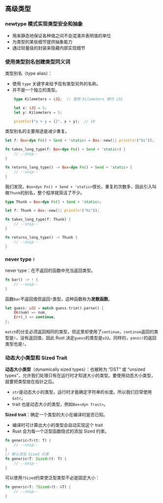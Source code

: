 ## 高级类型

### newtype 模式实现类型安全和抽象
- 用来静态地保证各种值之间不会混淆并表明值的单位
- 为类型的某些细节提供抽象能力
- 通过轻量级的封装来隐藏内部实现细节

### 使用类型别名创建类型同义词
类型别名（type alias）：
- 使用 `type` 关键字来给予现有类型另外的名称。
- 并不是一个独立的类型。

```rust
    type Kilometers = i32;  // 使用 Kilometers 替代 i32 

    let x: i32 = 5;
    let y: Kilometers = 5;

    println!("x + y = {}", x + y);  // 10
```
类型别名的主要用途是减少重复。
```rust
let f: Box<dyn Fn() + Send + 'static> = Box::new(|| println!("hi"));

fn takes_long_type(f: Box<dyn Fn() + Send + 'static>) {
    // --snip--
}

fn returns_long_type() -> Box<dyn Fn() + Send + 'static> {
    // --snip--
}
```
我们发现，`Box<dyn Fn() + Send + 'static>`很长，重复的次数多，因此引入叫做`Thunk`的别名，整个程序就简洁了不少。
```rust
type Thunk = Box<dyn Fn() + Send + 'static>;

let f: Thunk = Box::new(|| println!("hi"));

fn takes_long_type(f: Thunk) {
    // --snip--
}

fn returns_long_type() -> Thunk {
    // --snip--
}
```

### never type `!`
never type：在不返回的函数中充当返回类型。
```rust
fn bar() -> ! {
    // --snip--
}
```
函数`bar`不返回值但返回`!`类型，这种函数称为**发散函数**。
```rust
let guess: u32 = match guess.trim().parse() {
    Ok(num) => num,
    Err(_) => continue,
};
```
`match`的分支必须返回相同的类型，但这里却使用了`continue`，`continue`返回的类型是`!`，没有返回值，因此 Rust 决定`guess`的类型是`u32`。同样的，`panic!`的返回类型也是`!`。

### 动态大小类型和 Sized Trait
**动态大小类型**（dynamically sized types）：也被称为 “DST” 或 “unsized types”，允许我们处理只有在运行时才知道大小的类型。要使用动态大小类型，就要把类型放在指针之后。
- `str`是动态大小的类型，运行时才能确定字符串的长度。所以我们日常使用`&str`。
- trait 也是动态大小的类型，例如`Box<dyn Trait>`。

**Sized trait**：确定一个类型的大小在编译时是否已知。
- 编译时可计算出大小的类型会自动实现这个 trait
- Rust 会为每一个泛型函数隐式的添加 Sized 约束。

```rust
fn generic<T>(t: T) {
    // --snip--
}
// 默认添加 Sized 约束
fn generic<T: Sized>(t: T) {
    // --snip--
}
```
可以使用`?Sized`约束使泛型类型不必是固定大小：
```rust
fn generic<T: ?Sized>(t: &T) {
    // --snip--
}
```